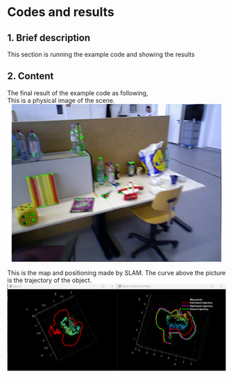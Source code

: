 # Codes and results

## 1. Brief description
This section is running the example code and showing the results

## 2. Content
The final result of the example code as following,  
This is a physical image of the scene.  
![Figure1](/Figure1.png)  
 


This is the map and positioning made by SLAM. The curve above the picture is the trajectory of the object.  
![Figure2](/Figure2.png)  

